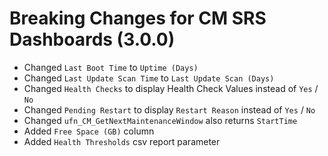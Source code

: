 # Breaking Changes for CM SRS Dashboards (3.0.0)

* Changed `Last Boot Time` to `Uptime (Days)`
* Changed `Last Update Scan Time` to `Last Update Scan (Days)`
* Changed `Health Checks` to display Health Check Values instead of `Yes` / `No`
* Changed `Pending Restart` to display `Restart Reason` instead of `Yes` / `No`
* Changed `ufn_CM_GetNextMaintenanceWindow` also returns `StartTime`
* Added `Free Space (GB)` column
* Added `Health Thresholds` csv report parameter